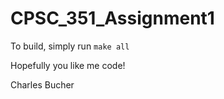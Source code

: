 # CPSC_351_Assignment1

To build, simply run `make all`

Hopefully you like me code!

Charles Bucher
